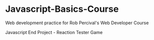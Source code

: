 # Javascript-Basics-Course
Web development practice for Rob Percival's Web Developer Course

Javascript End Project - Reaction Tester Game
